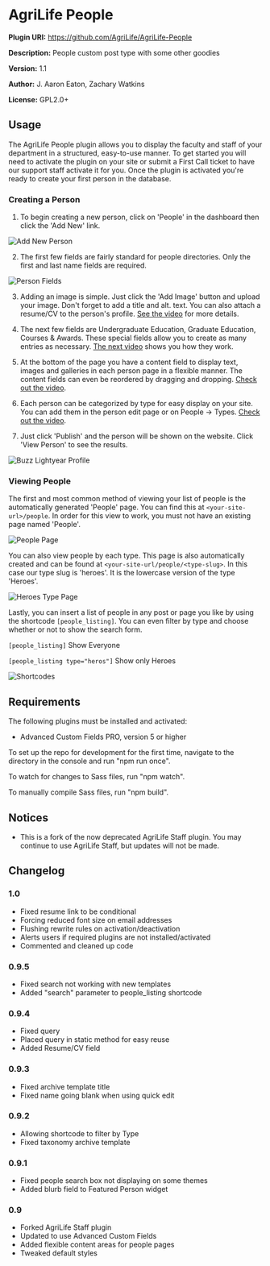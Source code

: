 # AgriLife People

__Plugin URI:__ https://github.com/AgriLife/AgriLife-People

__Description:__ People custom post type with some other goodies

__Version:__ 1.1

__Author:__ J. Aaron Eaton, Zachary Watkins

__License:__ GPL2.0+

## Usage

The AgriLife People plugin allows you to display the faculty and staff of your department in a structured, easy-to-use manner. To get started you will need to activate the plugin on your site or submit a First Call ticket to have our support staff activate it for you. Once the plugin is activated you're ready to create your first person in the database.

### Creating a Person

1. To begin creating a new person, click on 'People' in the dashboard then click the 'Add New' link.

![Add New Person](https://communications.agrilife.org/files/agrilife-people-documentation-media/add-new-300x188.png)

2. The first few fields are fairly standard for people directories. Only the first and last name fields are required.

![Person Fields](https://communications.agrilife.org/files/agrilife-people-documentation-media/Add_New_Person_‹_AgriLife_People_Demo_—_WordPress-300x194.png)

3. Adding an image is simple. Just click the 'Add Image' button and upload your image. Don't forget to add a title and alt. text. You can also attach a resume/CV to the person's profile. [See the video](https://communications.agrilife.org/files/agrilife-people-documentation-media/Adding-Files.mp4) for more details.

4. The next few fields are Undergraduate Education, Graduate Education, Courses & Awards. These special fields allow you to create as many entries as necessary. [The next video](https://communications.agrilife.org/files/agrilife-people-documentation-media/Repeaters1.mp4) shows you how they work.

5. At the bottom of the page you have a content field to display text, images and galleries in each person page in a flexible manner. The content fields can even be reordered by dragging and dropping. [Check out the video](https://communications.agrilife.org/files/agrilife-people-documentation-media/Content-Fields.mp4).

6. Each person can be categorized by type for easy display on your site. You can add them in the person edit page or on People -> Types.  [Check out the video](https://communications.agrilife.org/files/agrilife-people-documentation-media/Types.mp4).

7. Just click 'Publish' and the person will be shown on the website. Click 'View Person' to see the results.

![Buzz Lightyear Profile](https://communications.agrilife.org/files/agrilife-people-documentation-media/Lightyear__Buzz___AgriLife_People_Demo-300x194.png)

### Viewing People

The first and most common method of viewing your list of people is the automatically generated 'People' page. You can find this at `<your-site-url>/people`. In order for this view to work, you must not have an existing page named 'People'.

![People Page](https://communications.agrilife.org/files/agrilife-people-documentation-media/People___AgriLife_People_Demo-300x194.png)


You can also view people by each type. This page is also automatically created and can be found at `<your-site-url/people/<type-slug>`. In this case our type slug is 'heroes'. It is the lowercase version of the type 'Heroes'.

![Heroes Type Page](https://communications.agrilife.org/files/agrilife-people-documentation-media/Heroes___Types___AgriLife_People_Demo-300x194.png)

Lastly, you can insert a list of people in any post or page you like by using the shortcode `[people_listing]`. You can even filter by type and choose whether or not to show the search form.

`[people_listing]` Show Everyone

`[people_listing type="heros"]` Show only Heroes

![Shortcodes](https://communications.agrilife.org/files/agrilife-people-documentation-media/Add_New_Page_%E2%80%B9_AgriLife_People_Demo_%E2%80%94_WordPress.png)


## Requirements

The following plugins must be installed and activated:

* Advanced Custom Fields PRO, version 5 or higher

To set up the repo for development for the first time, navigate to the directory in the console and run "npm run once".

To watch for changes to Sass files, run "npm watch".

To manually compile Sass files, run "npm build".

## Notices

* This is a fork of the now deprecated AgriLife Staff plugin. You may continue to use AgriLife Staff, but updates will not be made.

## Changelog

### 1.0

* Fixed resume link to be conditional
* Forcing reduced font size on email addresses
* Flushing rewrite rules on activation/deactivation
* Alerts users if required plugins are not installed/activated
* Commented and cleaned up code

### 0.9.5

* Fixed search not working with new templates
* Added "search" parameter to people_listing shortcode

### 0.9.4

* Fixed query
* Placed query in static method for easy reuse
* Added Resume/CV field

### 0.9.3

* Fixed archive template title
* Fixed name going blank when using quick edit

### 0.9.2

* Allowing shortcode to filter by Type
* Fixed taxonomy archive template

### 0.9.1

* Fixed people search box not displaying on some themes
* Added blurb field to Featured Person widget

### 0.9

* Forked AgriLife Staff plugin
* Updated to use Advanced Custom Fields
* Added flexible content areas for people pages
* Tweaked default styles
 
